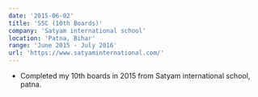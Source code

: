 ```yaml
---
date: '2015-06-02'
title: 'SSC (10th Boards)'
company: 'Satyam international school'
location: 'Patna, Bihar'
range: 'June 2015 - July 2016'
url: 'https://www.satyaminternational.com/'
---
```


- Completed my 10th boards in 2015 from Satyam international school, patna.

